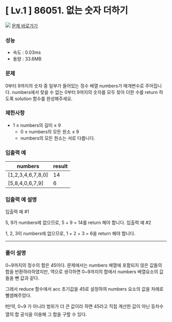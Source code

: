 # [ Lv.1 ] 86051. 없는 숫자 더하기

<img src="https://img.shields.io/badge/JavaScript-orange?style=flat&logo=javascript&logoColor=auto"/> [문제 바로가기](https://school.programmers.co.kr/learn/courses/30/lessons/86051)

### 성능

- 속도 : 0.03ms
- 용량 : 33.6MB

### 문제

0부터 9까지의 숫자 중 일부가 들어있는 정수 배열 numbers가 매개변수로 주어집니다. numbers에서 찾을 수 없는 0부터 9까지의 숫자를 모두 찾아 더한 수를 return 하도록 solution 함수를 완성해주세요.

### 제한사항

- 1 ≤ numbers의 길이 ≤ 9
  - 0 ≤ numbers의 모든 원소 ≤ 9
  - numbers의 모든 원소는 서로 다릅니다.

### 입출력 예

| numbers           | result |
| ----------------- | ------ |
| [1,2,3,4,6,7,8,0] | 14     |
| [5,8,4,0,6,7,9]   | 6      |

### 입출력 예 설명

입출력 예 #1

5, 9가 numbers에 없으므로, 5 + 9 = 14를 return 해야 합니다.
입출력 예 #2

1, 2, 3이 numbers에 없으므로, 1 + 2 + 3 = 6을 return 해야 합니다.

---

### 풀이 설명

0~9까지의 정수의 합은 45이다. 문제에서는 numbers 배열에 포함되지 않은 값들의 합을 반환하라하였지만, 역으로 생각하면 0~9까지의 합에서 numbers 배열요소의 값들을 뺀 값과 같다.

그래서 reduce 함수에서 acc 초기값을 45로 설정하여 numbers 요소의 값을 차례로 뺄셈해주었다.

❗만약, 0~9 가 아니라 범위가 더 큰 값이라 하면 45라고 직접 계산한 값이 아닌 등차수열의 합 공식을 이용해 그 합을 구할 수 있다.
